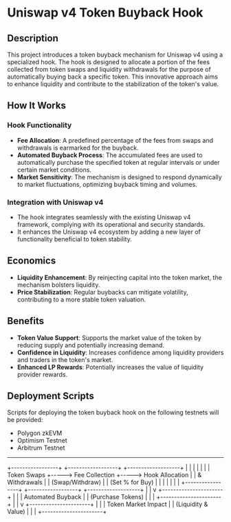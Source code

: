 # Uniswap v4 Token Buyback Hook

## Description

This project introduces a token buyback mechanism for Uniswap v4 using a specialized hook. The hook is designed to allocate a portion of the fees collected from token swaps and liquidity withdrawals for the purpose of automatically buying back a specific token. This innovative approach aims to enhance liquidity and contribute to the stabilization of the token's value.

## How It Works

### Hook Functionality

- **Fee Allocation**: A predefined percentage of the fees from swaps and withdrawals is earmarked for the buyback.
- **Automated Buyback Process**: The accumulated fees are used to automatically purchase the specified token at regular intervals or under certain market conditions.
- **Market Sensitivity**: The mechanism is designed to respond dynamically to market fluctuations, optimizing buyback timing and volumes.

### Integration with Uniswap v4

- The hook integrates seamlessly with the existing Uniswap v4 framework, complying with its operational and security standards.
- It enhances the Uniswap v4 ecosystem by adding a new layer of functionality beneficial to token stability.

## Economics

- **Liquidity Enhancement**: By reinjecting capital into the token market, the mechanism bolsters liquidity.
- **Price Stabilization**: Regular buybacks can mitigate volatility, contributing to a more stable token valuation.

## Benefits

- **Token Value Support**: Supports the market value of the token by reducing supply and potentially increasing demand.
- **Confidence in Liquidity**: Increases confidence among liquidity providers and traders in the token's market.
- **Enhanced LP Rewards**: Potentially increases the value of liquidity provider rewards.

## Deployment Scripts

Scripts for deploying the token buyback hook on the following testnets will be provided:
- Polygon zkEVM
- Optimism Testnet
- Arbitrum Testnet

---

+-----------------+     +------------------+     +-------------------+
|                 |     |                  |     |                   |
|  Token Swaps    +----->  Fee Collection  +----->  Hook Allocation  |
|  & Withdrawals  |     |  (Swap/Withdraw) |     |  (Set % for Buy)  |
|                 |     |                  |     |                   |
+-----------------+     +------------------+     +-------------------+
                                                           |
                                                           |
                                                           v
                                               +----------------------+
                                               |                      |
                                               |  Automated Buyback   |
                                               |  (Purchase Tokens)   |
                                               |                      |
                                               +----------------------+
                                                           |
                                                           |
                                                           v
                                               +----------------------+
                                               |                      |
                                               |  Token Market Impact |
                                               |  (Liquidity & Value) |
                                               |                      |
                                               +----------------------+


